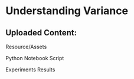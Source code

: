 # Understanding Variance

## Uploaded Content:
Resource/Assets

Python Notebook Script

Experiments Results

